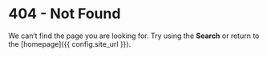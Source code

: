 # 404 - Not Found

We can’t find the page you are looking for. Try using the **Search** or return to the [homepage]({{ config.site_url }}).
